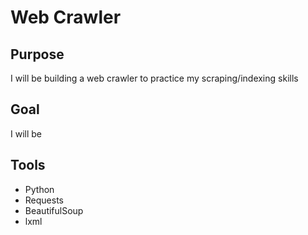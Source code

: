 # Web Crawler

## Purpose

I will be building a web crawler to practice my scraping/indexing skills

## Goal

I will be 

## Tools

- Python
- Requests
- BeautifulSoup
- lxml

